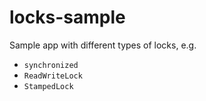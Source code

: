 # locks-sample

Sample app with different types of locks, e.g. 

* `synchronized`
* `ReadWriteLock`
* `StampedLock`